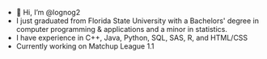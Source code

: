 - 👋 Hi, I’m @lognog2
- I just graduated from Florida State University with a Bachelors' degree in computer programming & applications and a minor in statistics.
- I have experience in C++, Java, Python, SQL, SAS, R, and HTML/CSS
- Currently working on Matchup League 1.1

<!---
lognog2/lognog2 is a ✨ special ✨ repository because its `README.md` (this file) appears on your GitHub profile.
You can click the Preview link to take a look at your changes.
--->
